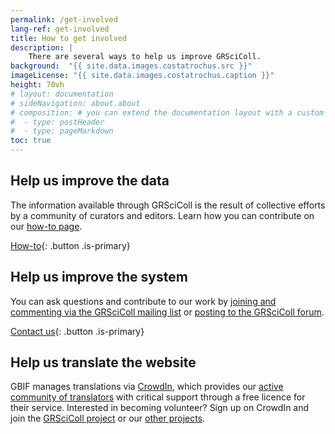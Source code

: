 ```yaml
---
permalink: /get-involved
lang-ref: get-involved
title: How to get involved
description: |
    There are several ways to help us improve GRSciColl.
background:  "{{ site.data.images.costatrochus.src }}"
imageLicense: "{{ site.data.images.costatrochus.caption }}"
height: 70vh
# layout: documentation
# sideNavigation: about.about
# composition: # you can extend the documentation layout with a custom composition
#  - type: postHeader
#  - type: pageMarkdown
toc: true
---
```


## Help us improve the data

The information available through GRSciColl is the result of collective efforts by a community of curators and editors. Learn how you can contribute on our [how-to page](/how-to).

[How-to](/how-to){: .button .is-primary}

## Help us improve the system

You can ask questions and contribute to our work by [joining and commenting via the GRSciColl mailing list](https://lists.gbif.org/mailman/listinfo/scientific-collections) or [posting to the GRSciColl forum](https://discourse.gbif.org/c/grscicoll/29).

[Contact us](/contact){: .button .is-primary}

## Help us translate the website

GBIF manages translations via [CrowdIn](https://www.crowdin.com), which provides our [active community of translators](https://www.gbif.org/translators) with critical support through a free licence for their service. Interested in becoming volunteer? Sign up on CrowdIn and join the [GRSciColl project](https://crowdin.com/project/grscicoll) or our [other projects](https://crowdin.com/profile/gbif-informatics).
